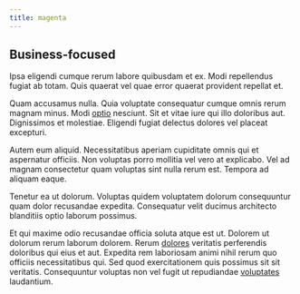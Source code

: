 ```yaml
---
title: magenta
---
```


## Business-focused

Ipsa eligendi cumque rerum labore quibusdam et ex. Modi repellendus fugiat ab totam. Quis quaerat vel quae error quaerat provident repellat et.

Quam accusamus nulla. Quia voluptate consequatur cumque omnis rerum magnam minus. Modi [optio](/earum/quia/sdd_arkansas_solid_state.md) nesciunt. Sit et vitae iure qui illo doloribus aut. Dignissimos et molestiae. Eligendi fugiat delectus dolores vel placeat excepturi.

Autem eum aliquid. Necessitatibus aperiam cupiditate omnis qui et aspernatur officiis. Non voluptas porro mollitia vel vero at explicabo. Vel ad magnam consectetur quam voluptas sint nulla rerum est. Tempora ad aliquam eaque.

Tenetur ea ut dolorum. Voluptas quidem voluptatem dolorum consequuntur quam dolor recusandae expedita. Consequatur velit ducimus architecto blanditiis optio laborum possimus.

Et qui maxime odio recusandae officia soluta atque est ut. Dolorem ut dolorum rerum laborum dolorem. Rerum [dolores](/eos/est/neque/awesome_steel_shirt_plastic_mobile.md) veritatis perferendis doloribus qui eius et aut. Expedita rem laboriosam animi nihil rerum quo officiis necessitatibus qui. Sed quod exercitationem quis possimus sit sit veritatis. Consequuntur voluptas non vel fugit ut repudiandae [voluptates](/dolore/odio/neque/rich_malaysian_ringgit_mindshare.md) laudantium.
